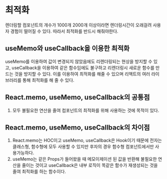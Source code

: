 # 최적화

렌더링할 컴포넌트의 개수가 1000개 2000개 이상이라면 렌더링시간이 오래걸려 사용자 경험이 떨어질 수 있다. 따라서 최적화를 반드시 해줘야한다.

## useMemo와 useCallback을 이용한 최적화

useMemo를 이용하여 값이 변경되지 않았음에도 리렌더링되는 현상을 방지할 수 있고, useCallback을 이용하여 같은 함수임에도 불구하고 리렌더링시 새로운 함수를 만드는 것을 방지할 수 있다. 이를 이용하여 최적화를 해줄 수 있으며 리액트의 여러 라이브러리를 통해 최적화를 해 줄 수 있다.

## React.memo, useMemo, useCallback의 공통점

1. 모두 불필요한 연산을 줄여 컴포넌트의 최적화를 위해 사용하는 것에 목적이 있다.

## React.memo, useMemo, useCallback의 차이점

1. React.memo는 HOC이고 useMemo, useCallback은 Hook이기 때문에 전자는 클래스형, 함수형에 모두 사용할 수 있지만 후자의 경우 함수형 컴포넌트에서만 사용가능하다.
2. useMemo는 같은 Props가 들어왔을 때 메모이제이션 된 값을 반환해 불필요한 연산을 줄이는 것이고 useCallback은 내부 로직이 똑같은 함수가 재생성되는 것을 줄여 최적화를 하는 함수이다.
